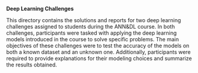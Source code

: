 **Deep Learning Challenges**

This directory contains the solutions and reports for two deep learning challenges assigned to students during the ANN&DL course. 
In both challenges, participants were tasked with applying the deep learning models introduced in the course to solve specific problems. 
The main objectives of these challenges were to test the accuracy of the models on both a known dataset and an unknown one. 
Additionally, participants were required to provide explanations for their modeling choices and summarize the results obtained.
